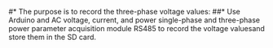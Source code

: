 #* The purpose is to record the three-phase voltage values:
##* Use Arduino and AC voltage, current, and power single-phase and three-phase power parameter acquisition module RS485 to record the voltage values ​​and store them in the SD card.
